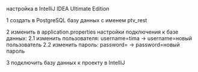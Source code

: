 настройка в IntelliJ IDEA Ultimate Edition

1 создать в PostgreSQL базу данных с именем ptv_rest

2 изменить в application.properties настройки подключения к базе данных:
    2.1 изменить пользователя: username=tima -> username=новый пользователь 
    2.2 изменить пароль:       password= -> password=новый пароль

3 подключить базу данных к проекту в IntelliJ